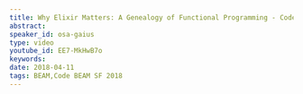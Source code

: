 ```yaml
---
title: Why Elixir Matters: A Genealogy of Functional Programming - Code BEAM SF 2018
abstract: 
speaker_id: osa-gaius
type: video
youtube_id: EE7-MkHwB7o
keywords: 
date: 2018-04-11
tags: BEAM,Code BEAM SF 2018
---
```


